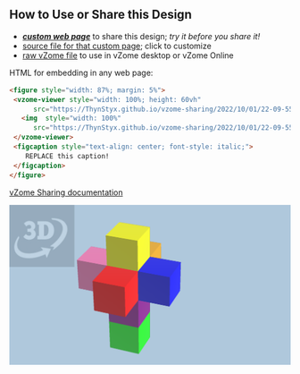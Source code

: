 
## How to Use or Share this Design

 - [***custom web page***][post] to share this design; *try it before you share it!*
 - [source file for that custom page][source]; click to customize
 - [raw vZome file][raw] to use in vZome desktop or vZome Online
 
 HTML for embedding in any web page:
 ```html
<figure style="width: 87%; margin: 5%">
  <vzome-viewer style="width: 100%; height: 60vh"
       src="https://ThynStyx.github.io/vzome-sharing/2022/10/01/22-09-55-Coloured-Tesseract/Coloured-Tesseract.vZome" >
    <img  style="width: 100%"
       src="https://ThynStyx.github.io/vzome-sharing/2022/10/01/22-09-55-Coloured-Tesseract/Coloured-Tesseract.png" >
  </vzome-viewer>
  <figcaption style="text-align: center; font-style: italic;">
     REPLACE this caption!
  </figcaption>
</figure>
 ```

[vZome Sharing documentation](https://vzome.github.io/vzome/sharing.html#how-it-works)

![Image](<Coloured-Tesseract.png>)


[post]: <https://ThynStyx.github.io/vzome-sharing/2022/10/01/Coloured-Tesseract-22-09-55.html>
[source]: <https://github.com/ThynStyx/vzome-sharing/edit/main/_posts/2022-10-01-Coloured-Tesseract-22-09-55.md>
[raw]: <https://raw.githubusercontent.com/ThynStyx/vzome-sharing/main/2022/10/01/22-09-55-Coloured-Tesseract/Coloured-Tesseract.vZome>